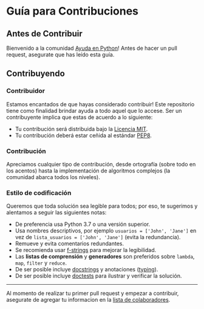 # Guía para Contribuciones

## Antes de Contribuir

Bienvenido a la comunidad [Ayuda en Python](https://www.facebook.com/groups/ayudaenpython/)! Antes de hacer un pull request, asegurate que has leído esta guía.

## Contribuyendo

### Contribuidor

Estamos encantados de que hayas considerado contribuir! Este repositorio tiene como finalidad brindar ayuda a todo aquel que lo accese. Ser un contribuyente implica que estas de acuerdo a lo siguiente:

- Tu contribución será distribuida bajo la [Licencia MIT](LICENSE.md).
- Tu contribución deberá estar ceñida al estándar [PEP8](https://www.python.org/dev/peps/pep-0008/).

### Contribución

Apreciamos cualquier tipo de contribución, desde ortografía (sobre todo en los acentos) hasta la implementación de algoritmos complejos (la comunidad abarca todos los niveles).

### Estilo de codificación

Queremos que toda solución sea legible para todos; por eso, te sugerimos y alentamos a seguir las siguientes notas:

- De preferencia usa Python 3.7 o una versión superior.
- Usa nombres descriptivos, por ejemplo `usuarios = ['John', 'Jane']` en vez de `lista_usuarios = ['John', 'Jane']` (evita la redundancia).
- Remueve y evita comentarios redundantes.
- Se recomienda usar [f-strings](https://docs.python.org/es/3/tutorial/inputoutput.html#tut-f-strings) para mejorar la legibilidad.
- Las __listas de comprensión__ y __generadores__ son preferidos sobre `lambda`, `map`, `filter` y `reduce`.
- De ser posible incluye [docstrings](https://www.python.org/dev/peps/pep-0257/) y anotaciones ([typing](https://docs.python.org/es/3/library/typing.html)).
- De ser posible incluye [doctests](https://docs.python.org/3/library/doctest.html) para ilustrar y verificar la solución.


---
Al momento de realizar tu primer pull request y empezar a contribuir,
asegurate de agregar tu informacion en la [lista de colaboradores](colaboradores/colaboradores.md).